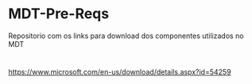 # MDT-Pre-Reqs
Repositorio com os links para download dos componentes utilizados no MDT

#
https://www.microsoft.com/en-us/download/details.aspx?id=54259
